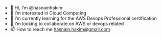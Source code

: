 - 👋 Hi, I’m @hasnainhakim
- 👀 I’m interested in Cloud Computing
- 🌱 I’m currently learning for the AWS Devops Professional certification 
- 💞️ I’m looking to collaborate on AWS or devops related 
- 📫 How to reach me hasnain.hakim@gmail.com

<!---
hasnainhakim/hasnainhakim is a ✨ special ✨ repository because its `README.md` (this file) appears on your GitHub profile.
You can click the Preview link to take a look at your changes.
--->
